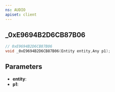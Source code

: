 ```yaml
---
ns: AUDIO
apiset: client
---
```

## _0xE9694B2D6CB87B06

```c
// 0xE9694B2D6CB87B06
void _0xE9694B2D6CB87B06(Entity entity,Any p1);
```


## Parameters
* **entity**:
* **p1**: